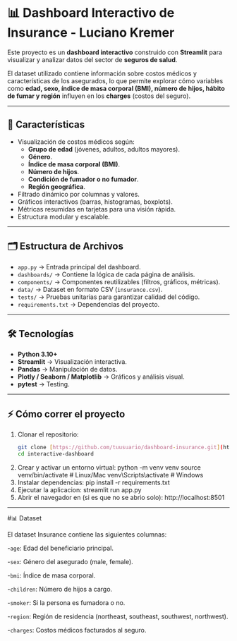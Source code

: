 # 📊 Dashboard Interactivo de Insurance - Luciano Kremer

Este proyecto es un **dashboard interactivo** construido con **Streamlit** para visualizar y analizar datos del sector de **seguros de salud**.  

El dataset utilizado contiene información sobre costos médicos y características de los asegurados, lo que permite explorar cómo variables como **edad, sexo, índice de masa corporal (BMI), número de hijos, hábito de fumar y región** influyen en los **charges** (costos del seguro).

---

## 🚀 Características
- Visualización de costos médicos según:
  - **Grupo de edad** (jóvenes, adultos, adultos mayores).
  - **Género**.
  - **Índice de masa corporal (BMI)**.
  - **Número de hijos**.
  - **Condición de fumador o no fumador**.
  - **Región geográfica**.
- Filtrado dinámico por columnas y valores.
- Gráficos interactivos (barras, histogramas, boxplots).
- Métricas resumidas en tarjetas para una visión rápida.
- Estructura modular y escalable.

---

## 🗂️ Estructura de Archivos
- `app.py` → Entrada principal del dashboard.
- `dashboards/` → Contiene la lógica de cada página de análisis.
- `components/` → Componentes reutilizables (filtros, gráficos, métricas).
- `data/` → Dataset en formato CSV (`insurance.csv`).
- `tests/` → Pruebas unitarias para garantizar calidad del código.
- `requirements.txt` → Dependencias del proyecto.

---

## 🛠️ Tecnologías
- **Python 3.10+**
- **Streamlit** → Visualización interactiva.
- **Pandas** → Manipulación de datos.
- **Plotly / Seaborn / Matplotlib** → Gráficos y análisis visual.
- **pytest** → Testing.

---

## ⚡ Cómo correr el proyecto

1. Clonar el repositorio:
   ```bash
   git clone [https://github.com/tuusuario/dashboard-insurance.git](https://github.com/LucianoAKremer/interactive-dashboard.git)
   cd interactive-dashboard
2. Crear y activar un entorno virtual:
  python -m venv venv
  source venv/bin/activate   # Linux/Mac
  venv\Scripts\activate      # Windows
3. Instalar dependencias:
  pip install -r requirements.txt
4. Ejecutar la aplicacion:
  streamlit run app.py
5. Abrir el navegador en (si es que no se abrio solo):
   http://localhost:8501

---

#📊 Dataset

El dataset Insurance contiene las siguientes columnas:

-`age`: Edad del beneficiario principal.

-`sex`: Género del asegurado (male, female).

-`bmi`: Índice de masa corporal.

-`children`: Número de hijos a cargo.

-`smoker`: Si la persona es fumadora o no.

-`region`: Región de residencia (northeast, southeast, southwest, northwest).

-`charges`: Costos médicos facturados al seguro.
